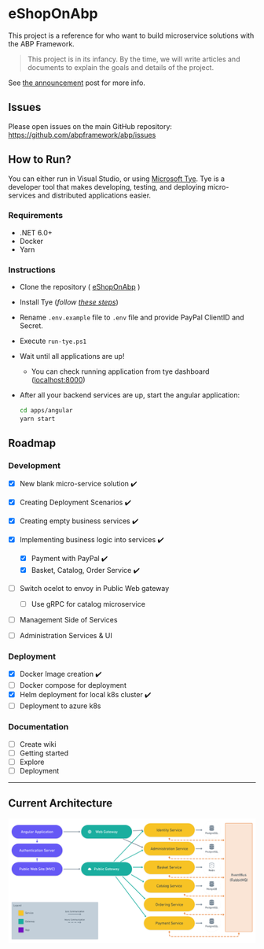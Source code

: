 # eShopOnAbp

This project is a reference for who want to build microservice solutions with the ABP Framework.

> This project is in its infancy. By the time, we will write articles and documents to explain the goals and details of the project.

See [the announcement](https://blog.abp.io/abp/Introducing-the-eShopOnAbp-Project) post for more info.

## Issues

Please open issues on the main GitHub repository: https://github.com/abpframework/abp/issues

## How to Run?

You can either run in Visual Studio, or using [Microsoft Tye](https://github.com/dotnet/tye). Tye is a developer tool that makes developing, testing, and deploying micro-services and distributed applications easier.

 ### Requirements

- .NET 6.0+
- Docker
- Yarn

### Instructions

- Clone the repository ( [eShopOnAbp](https://github.com/abpframework/eShopOnAbp) )

- Install Tye (*follow [these steps](https://github.com/dotnet/tye/blob/main/docs/getting_started.md#installing-tye)*)

- Rename `.env.example` file to `.env` file and provide PayPal ClientID and Secret.

- Execute `run-tye.ps1`

- Wait until all applications are up!

  - You can check running application from tye dashboard ([localhost:8000](http://127.0.0.1:8000/))

- After all your backend services are up, start the angular application:

  ```bash
  cd apps/angular
  yarn start
  ```

## Roadmap
### Development
- [x] New blank micro-service solution ✔️
- [x] Creating Deployment Scenarios ✔️
- [x] Creating empty business services ✔️

- [x] Implementing	 business logic into services ✔️
  - [x] Payment with PayPal ✔️
  - [x] Basket, Catalog, Order Service ✔️

- [ ] Switch ocelot to envoy in Public Web gateway
  - [ ] Use gRPC for catalog microservice

- [ ] Management Side of Services
- [ ] Administration Services & UI

### Deployment
- [x] Docker Image creation ✔️
- [ ] Docker compose for deployment
- [x] Helm deployment for local k8s cluster ✔️
- [ ] Deployment to azure k8s

### Documentation
- [ ] Create wiki
- [ ] Getting started
- [ ] Explore
- [ ] Deployment
---


## Current Architecture

![eSopOnAbp Phase 1](/docs/roadmap/Phase_1.png)


